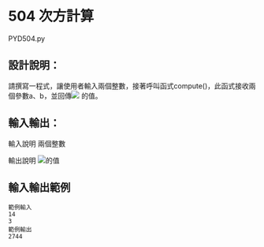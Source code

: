 # 504 次方計算
PYD504.py
## 設計說明：
請撰寫一程式，讓使用者輸入兩個整數，接著呼叫函式compute()，此函式接收兩個參數a、b，並回傳![](https://i.imgur.com/Quq6Sxf.png)
的值。

## 輸入輸出：
輸入說明
兩個整數

輸出說明
![](https://i.imgur.com/Quq6Sxf.png)的值

## 輸入輸出範例

```
範例輸入
14
3
範例輸出
2744
```
